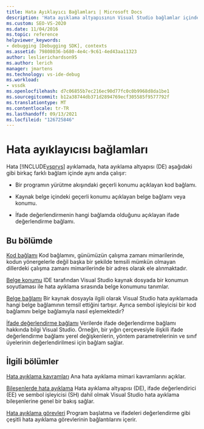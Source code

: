 ```yaml
---
title: Hata Ayıklayıcı Bağlamları | Microsoft Docs
description: 'Hata ayıklama altyapısının Visual Studio bağlamlar içinde nasıl çalışma olduğunu öğrenin: kod bağlamı, belge bağlamı veya konumu ve ifade değerlendirme bağlamı.'
ms.custom: SEO-VS-2020
ms.date: 11/04/2016
ms.topic: reference
helpviewer_keywords:
- debugging [Debugging SDK], contexts
ms.assetid: 79808036-b680-4e4c-9c61-4ed43aa11323
author: leslierichardson95
ms.author: lerich
manager: jmartens
ms.technology: vs-ide-debug
ms.workload:
- vssdk
ms.openlocfilehash: d7c06855b7ec216ec90d77fc0c0b9968d8da1be1
ms.sourcegitcommit: b12a38744db371d2894769ecf305585f9577792f
ms.translationtype: MT
ms.contentlocale: tr-TR
ms.lasthandoff: 09/13/2021
ms.locfileid: "126725846"
---
```

# <a name="debugger-contexts"></a>Hata ayıklayıcısı bağlamları
Hata [!INCLUDE[vsprvs](../../code-quality/includes/vsprvs_md.md)] ayıklamada, hata ayıklama altyapısı (DE) aşağıdaki gibi birkaç farklı bağlam içinde aynı anda çalışır:

- Bir programın yürütme akışındaki geçerli konumu açıklayan kod bağlamı.

- Kaynak belge içindeki geçerli konumu açıklayan belge bağlamı veya konumu.

- İfade değerlendirmenin hangi bağlamda olduğunu açıklayan ifade değerlendirme bağlamı.

## <a name="in-this-section"></a>Bu bölümde
 [Kod bağlamı](../../extensibility/debugger/code-context.md) Kod bağlamını, günümüzün çalışma zamanı mimarilerinde, kodun yönergelerle değil başka bir şekilde temsili mümkün olmayan dillerdeki çalışma zamanı mimarilerinde bir adres olarak ele alınmaktadır.

 [Belge konumu](../../extensibility/debugger/document-position.md) IDE tarafından Visual Studio kaynak dosyada bir konumun soyutlaması ile hata ayıklama sırasında belge konumunu tanımlar.

 [Belge bağlamı](../../extensibility/debugger/document-context.md) Bir kaynak dosyayla ilgili olarak Visual Studio hata ayıklamada hangi belge bağlamının temsil ettiğini tartışır. Ayrıca sembol işleyicisi bir kod bağlamını belge bağlamıyla nasıl eşlemektedir?

 [İfade değerlendirme bağlamı](../../extensibility/debugger/expression-evaluation-context.md) Verilerde ifade değerlendirme bağlamı hakkında bilgi Visual Studio. Örneğin, bir yığın çerçevesiyle ilişkili ifade değerlendirme bağlamı yerel değişkenlerin, yöntem parametrelerinin ve sınıf üyelerinin değerlendirilmesi için bağlam sağlar.

## <a name="related-sections"></a>İlgili bölümler
 [Hata ayıklama kavramları](../../extensibility/debugger/debugger-concepts.md) Ana hata ayıklama mimari kavramlarını açıklar.

 [Bileşenlerde hata ayıklama](../../extensibility/debugger/debugger-components.md) Hata ayıklama altyapısı (DE), ifade değerlendirici (EE) ve sembol işleyicisi (SH) dahil olmak Visual Studio hata ayıklama bileşenlerine genel bir bakış sağlar.

 [Hata ayıklama görevleri](../../extensibility/debugger/debugging-tasks.md) Program başlatma ve ifadeleri değerlendirme gibi çeşitli hata ayıklama görevlerinin bağlantılarını içerir.
